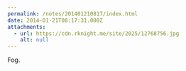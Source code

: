 ```yaml
---
permalink: /notes/201401210817/index.html
date: 2014-01-21T08:17:31.000Z
attachments:
  - url: https://cdn.rknight.me/site/2025/12768756.jpg
    alt: null
---
```


Fog.
